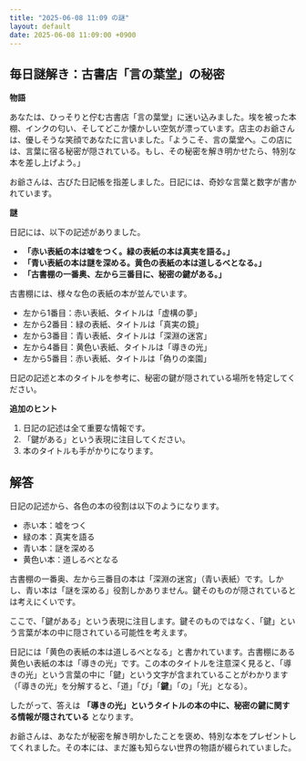 ```yaml
---
title: "2025-06-08 11:09 の謎"
layout: default
date: 2025-06-08 11:09:00 +0900
---
```

## 毎日謎解き：古書店「言の葉堂」の秘密

**物語**

あなたは、ひっそりと佇む古書店「言の葉堂」に迷い込みました。埃を被った本棚、インクの匂い、そしてどこか懐かしい空気が漂っています。店主のお爺さんは、優しそうな笑顔であなたに言いました。「ようこそ、言の葉堂へ。この店には、言葉に宿る秘密が隠されている。もし、その秘密を解き明かせたら、特別な本を差し上げよう。」

お爺さんは、古びた日記帳を指差しました。日記には、奇妙な言葉と数字が書かれています。

**謎**

日記には、以下の記述がありました。

*   **「赤い表紙の本は嘘をつく。緑の表紙の本は真実を語る。」**
*   **「青い表紙の本は謎を深める。黄色の表紙の本は道しるべとなる。」**
*   **「古書棚の一番奥、左から三番目に、秘密の鍵がある。」**

古書棚には、様々な色の表紙の本が並んでいます。

*   左から1番目：赤い表紙、タイトルは「虚構の夢」
*   左から2番目：緑の表紙、タイトルは「真実の鏡」
*   左から3番目：青い表紙、タイトルは「深淵の迷宮」
*   左から4番目：黄色い表紙、タイトルは「導きの光」
*   左から5番目：赤い表紙、タイトルは「偽りの楽園」

日記の記述と本のタイトルを参考に、秘密の鍵が隠されている場所を特定してください。

**追加のヒント**

1.  日記の記述は全て重要な情報です。
2.  「鍵がある」という表現に注目してください。
3.  本のタイトルも手がかりになります。

## 解答

日記の記述から、各色の本の役割は以下のようになります。

*   赤い本：嘘をつく
*   緑の本：真実を語る
*   青い本：謎を深める
*   黄色い本：道しるべとなる

古書棚の一番奥、左から三番目の本は「深淵の迷宮」（青い表紙）です。しかし、青い本は「謎を深める」役割しかありません。鍵そのものが隠されているとは考えにくいです。

ここで、「鍵がある」という表現に注目します。鍵そのものではなく、「鍵」という言葉が本の中に隠されている可能性を考えます。

日記には「黄色の表紙の本は道しるべとなる」と書かれています。古書棚にある黄色い表紙の本は「導きの光」です。この本のタイトルを注意深く見ると、「導きの光」という言葉の中に「鍵」という文字が含まれていることがわかります（「導きの光」を分解すると、「道」「び」「**鍵**」「の」「光」となる）。

したがって、答えは **「導きの光」というタイトルの本の中に、秘密の鍵に関する情報が隠されている** となります。

お爺さんは、あなたが秘密を解き明かしたことを褒め、特別な本をプレゼントしてくれました。その本には、まだ誰も知らない世界の物語が綴られていました。
